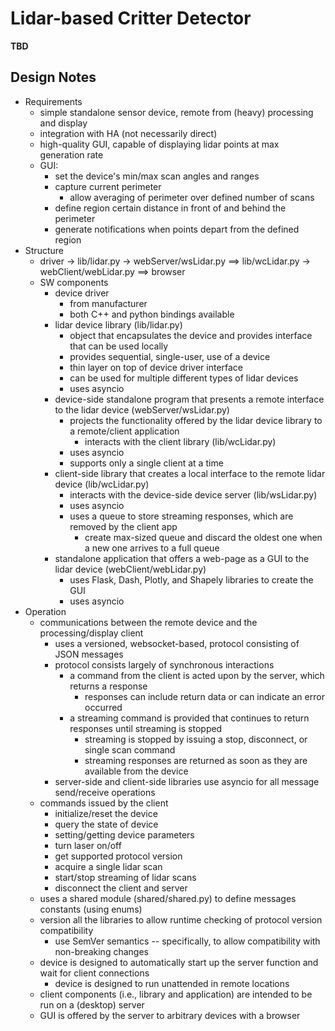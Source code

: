 # Lidar-based Critter Detector

**TBD**

## Design Notes

* Requirements
  - simple standalone sensor device, remote from (heavy) processing and display
  - integration with HA (not necessarily direct)
  - high-quality GUI, capable of displaying lidar points at max generation rate
  - GUI:
    * set the device's min/max scan angles and ranges
    * capture current perimeter
      - allow averaging of perimeter over defined number of scans
    * define region certain distance in front of and behind the perimeter
    * generate notifications when points depart from the defined region
* Structure
  - driver -> lib/lidar.py -> webServer/wsLidar.py ==> lib/wcLidar.py -> webClient/webLidar.py ==> browser
  - SW components
    * device driver
      - from manufacturer
      - both C++ and python bindings available
    * lidar device library (lib/lidar.py)
      - object that encapsulates the device and provides interface that can be used locally
      - provides sequential, single-user, use of a device
      - thin layer on top of device driver interface
      - can be used for multiple different types of lidar devices
      - uses asyncio
    * device-side standalone program that presents a remote interface to the lidar device (webServer/wsLidar.py)
      - projects the functionality offered by the lidar device library to a remote/client application
        * interacts with the client library (lib/wcLidar.py)
      - uses asyncio
      - supports only a single client at a time
    * client-side library that creates a local interface to the remote lidar device (lib/wcLidar.py)
      - interacts with the device-side device server (lib/wsLidar.py)
      - uses asyncio
      - uses a queue to store streaming responses, which are removed by the client app
        * create max-sized queue and discard the oldest one when a new one arrives to a full queue
    * standalone application that offers a web-page as a GUI to the lidar device (webClient/webLidar.py)
      - uses Flask, Dash, Plotly, and Shapely libraries to create the GUI
      - uses asyncio
* Operation
  -  communications between the remote device and the processing/display client
      - uses a versioned, websocket-based, protocol consisting of JSON messages
      - protocol consists largely of synchronous interactions
        * a command from the client is acted upon by the server, which returns a response
          - responses can include return data or can indicate an error occurred
        * a streaming command is provided that continues to return responses until streaming is stopped
          - streaming is stopped by issuing a stop, disconnect, or single scan command
          - streaming responses are returned as soon as they are available from the device
      - server-side and client-side libraries use asyncio for all message send/receive operations
    * commands issued by the client
      - initialize/reset the device
      - query the state of device
      - setting/getting device parameters
      - turn laser on/off
      - get supported protocol version
      - acquire a single lidar scan
      - start/stop streaming of lidar scans
      - disconnect the client and server
    * uses a shared module (shared/shared.py) to define messages constants (using enums)
    * version all the libraries to allow runtime checking of protocol version compatibility
      - use SemVer semantics -- specifically, to allow compatibility with non-breaking changes
  - device is designed to automatically start up the server function and wait for client connections
    * device is designed to run unattended in remote locations
  - client components (i.e., library and application) are intended to be run on a (desktop) server
  - GUI is offered by the server to arbitrary devices with a browser



